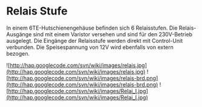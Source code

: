 # Relais Stufe #

In einem 6TE-Hutschienengehäuse befinden sich 6 Relaisstufen. Die Relais-Ausgänge sind mit einem Varistor versehen und sind für den 230V-Betrieb ausgelegt. Die Eingänge der Relaisstufe werden direkt mit Control-Unit verbunden. Die Speisespannung von 12V wird ebenfalls von extern bezogen.

![http://hap.googlecode.com/svn/wiki/images/relais.jpg](http://hap.googlecode.com/svn/wiki/images/relais.jpg)
![http://hap.googlecode.com/svn/wiki/images/relais-brd.png](http://hap.googlecode.com/svn/wiki/images/relais-brd.png)
![http://hap.googlecode.com/svn/wiki/images/Relai_I.jpg](http://hap.googlecode.com/svn/wiki/images/Relai_I.jpg)